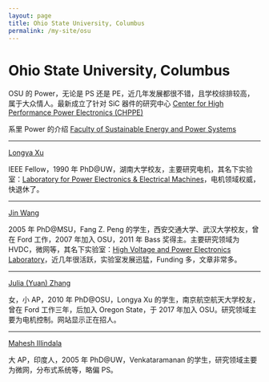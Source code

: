 ```yaml
---
layout: page
title: Ohio State University, Columbus
permalink: /my-site/osu
---
```

# Ohio State University, Columbus

OSU 的 Power，无论是 PS 还是 PE，近几年发展都很不错，且学校综排较高，属于大众情人。最新成立了针对 SiC 器件的研究中心 
[Center for High Performance Power Electronics (CHPPE)](https://chppe.osu.edu/)

系里 Power 的介绍 
[Faculty of Sustainable Energy and Power Systems](https://ece.osu.edu/directory/categories/research_category/sustainable-energy-and-power-systems)

---

[Longya Xu](http://www2.ece.ohio-state.edu/~longya/group.html)

IEEE Fellow，1990 年 PhD@UW，湖南大学校友，主要研究电机，其名下实验室：[Laboratory for Power Electronics & Electrical Machines](https://peem.osu.edu/)，电机领域权威，快退休了。

---

[Jin Wang](https://hvpe.osu.edu/people/wang.1248)

2005 年 PhD@MSU，Fang Z. Peng 的学生，西安交通大学、武汉大学校友，曾在 Ford 工作，2007 年加入 OSU，2011 年 Bass 奖得主。主要研究领域为 HVDC，微网等，其名下实验室：[High Voltage and Power Electronics Laboratory](https://hvpe.osu.edu/)，近几年很活跃，实验室发展迅猛，Funding 多，文章非常多。 

---

[Julia (Yuan) Zhang](https://ece.osu.edu/people/zhang.564)

女，小 AP，2010 年 PhD@OSU，Longya Xu 的学生，南京航空航天大学校友，曾在 Ford 工作三年，后加入 Oregon State，于 2017 年加入 OSU。研究领域主要为电机控制。网站显示正在招人。 

---

[Mahesh Illindala](https://ece.osu.edu/news/2017/10/ece-faculty-spotlight-mahesh-illindala)

大 AP，印度人，2005 年 PhD@UW，Venkataramanan 的学生，研究领域主要为微网，分布式系统等，略偏 PS。 
